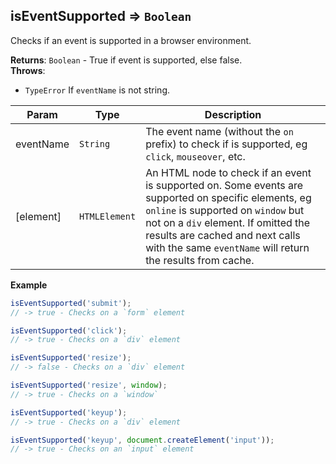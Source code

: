 <a name="module_isEventSupported"></a>

## isEventSupported ⇒ <code>Boolean</code>
Checks if an event is supported in a browser environment.

**Returns**: <code>Boolean</code> - True if event is supported, else false.  
**Throws**:

- <code>TypeError</code> If `eventName` is not string.


| Param | Type | Description |
| --- | --- | --- |
| eventName | <code>String</code> | The event name (without the `on` prefix) to check if is supported, eg `click`, `mouseover`, etc. |
| [element] | <code>HTMLElement</code> | An HTML node to check if an event is supported on. Some events are supported on specific elements, eg `online` is supported on `window` but not on a `div` element. If omitted the results are cached and next calls with the same `eventName` will return the results from cache. |

**Example**  
```js
isEventSupported('submit');
// -> true - Checks on a `form` element

isEventSupported('click');
// -> true - Checks on a `div` element

isEventSupported('resize');
// -> false - Checks on a `div` element

isEventSupported('resize', window);
// -> true - Checks on a `window`

isEventSupported('keyup');
// -> true - Checks on a `div` element

isEventSupported('keyup', document.createElement('input'));
// -> true - Checks on an `input` element
```
